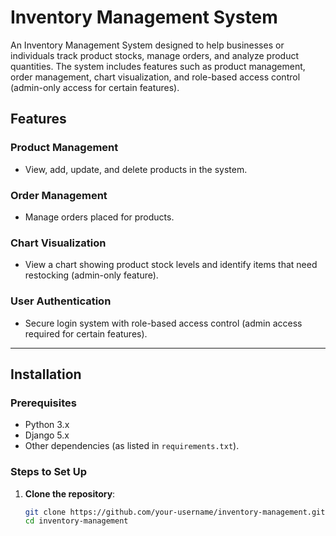 # Inventory Management System

An Inventory Management System designed to help businesses or individuals track product stocks, manage orders, and analyze product quantities. The system includes features such as product management, order management, chart visualization, and role-based access control (admin-only access for certain features).

## Features

### Product Management
- View, add, update, and delete products in the system.

### Order Management
- Manage orders placed for products.

### Chart Visualization
- View a chart showing product stock levels and identify items that need restocking (admin-only feature).

### User Authentication
- Secure login system with role-based access control (admin access required for certain features).

---

## Installation

### Prerequisites
- Python 3.x
- Django 5.x
- Other dependencies (as listed in `requirements.txt`).

### Steps to Set Up
1. **Clone the repository**:
   ```bash
   git clone https://github.com/your-username/inventory-management.git
   cd inventory-management
